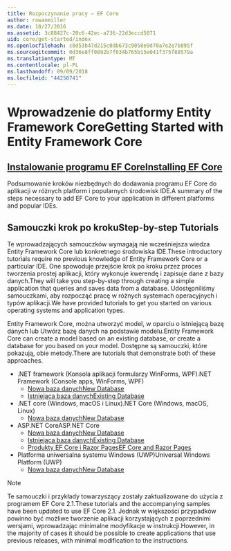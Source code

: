 ```yaml
---
title: Rozpoczynanie pracy — EF Core
author: rowanmiller
ms.date: 10/27/2016
ms.assetid: 3c88427c-20c6-42ec-a736-22d3eccd5071
uid: core/get-started/index
ms.openlocfilehash: c8d53b47d215c0db673c9058e9d78a7e2e7b895f
ms.sourcegitcommit: 0d36e8ff0892b7f034b765b15e041f375f88579a
ms.translationtype: MT
ms.contentlocale: pl-PL
ms.lasthandoff: 09/09/2018
ms.locfileid: "44250741"
---
```

# <a name="getting-started-with-entity-framework-core"></a><span data-ttu-id="de467-102">Wprowadzenie do platformy Entity Framework Core</span><span class="sxs-lookup"><span data-stu-id="de467-102">Getting Started with Entity Framework Core</span></span>

## <a name="installing-ef-coreinstallindexmd"></a>[<span data-ttu-id="de467-103">Instalowanie programu EF Core</span><span class="sxs-lookup"><span data-stu-id="de467-103">Installing EF Core</span></span>](install/index.md)

<span data-ttu-id="de467-104">Podsumowanie kroków niezbędnych do dodawania programu EF Core do aplikacji w różnych platform i popularnych środowisk IDE.</span><span class="sxs-lookup"><span data-stu-id="de467-104">A summary of the steps necessary to add EF Core to your application in different platforms and popular IDEs.</span></span>

## <a name="step-by-step-tutorials"></a><span data-ttu-id="de467-105">Samouczki krok po kroku</span><span class="sxs-lookup"><span data-stu-id="de467-105">Step-by-step Tutorials</span></span>

<span data-ttu-id="de467-106">Te wprowadzających samouczków wymagają nie wcześniejsza wiedza Entity Framework Core lub konkretnego środowiska IDE.</span><span class="sxs-lookup"><span data-stu-id="de467-106">These introductory tutorials require no previous knowledge of Entity Framework Core or a particular IDE.</span></span> <span data-ttu-id="de467-107">One spowoduje przejście krok po kroku przez proces tworzenia prostej aplikacji, który wykonuje kwerendę i zapisuje dane z bazy danych.</span><span class="sxs-lookup"><span data-stu-id="de467-107">They will take you step-by-step through creating a simple application that queries and saves data from a database.</span></span> <span data-ttu-id="de467-108">Udostępniliśmy samouczkami, aby rozpocząć pracę w różnych systemach operacyjnych i typów aplikacji.</span><span class="sxs-lookup"><span data-stu-id="de467-108">We have provided tutorials to get you started on various operating systems and application types.</span></span>

<span data-ttu-id="de467-109">Entity Framework Core, można utworzyć model, w oparciu o istniejącą bazę danych lub Utwórz bazę danych na podstawie modelu.</span><span class="sxs-lookup"><span data-stu-id="de467-109">Entity Framework Core can create a model based on an existing database, or create a database for you based on your model.</span></span> <span data-ttu-id="de467-110">Dostępne są samouczki, które pokazują, obie metody.</span><span class="sxs-lookup"><span data-stu-id="de467-110">There are tutorials that demonstrate both of these approaches.</span></span>

* <span data-ttu-id="de467-111">.NET framework (Konsola aplikacji formularzy WinForms, WPF)</span><span class="sxs-lookup"><span data-stu-id="de467-111">.NET Framework (Console apps, WinForms, WPF)</span></span>
  * [<span data-ttu-id="de467-112">Nowa baza danych</span><span class="sxs-lookup"><span data-stu-id="de467-112">New Database</span></span>](full-dotnet/new-db.md)
  * [<span data-ttu-id="de467-113">Istniejąca baza danych</span><span class="sxs-lookup"><span data-stu-id="de467-113">Existing Database</span></span>](full-dotnet/existing-db.md)
* <span data-ttu-id="de467-114">.NET core (Windows, macOS i Linux)</span><span class="sxs-lookup"><span data-stu-id="de467-114">.NET Core (Windows, macOS, Linux)</span></span>
  * [<span data-ttu-id="de467-115">Nowa baza danych</span><span class="sxs-lookup"><span data-stu-id="de467-115">New Database</span></span>](netcore/new-db-sqlite.md)
* <span data-ttu-id="de467-116">ASP.NET Core</span><span class="sxs-lookup"><span data-stu-id="de467-116">ASP.NET Core</span></span>
  * [<span data-ttu-id="de467-117">Nowa baza danych</span><span class="sxs-lookup"><span data-stu-id="de467-117">New Database</span></span>](aspnetcore/new-db.md)
  * [<span data-ttu-id="de467-118">Istniejąca baza danych</span><span class="sxs-lookup"><span data-stu-id="de467-118">Existing Database</span></span>](aspnetcore/existing-db.md)
  * [<span data-ttu-id="de467-119">Produkty EF Core i Razor Pages</span><span class="sxs-lookup"><span data-stu-id="de467-119">EF Core and Razor Pages</span></span>](/aspnet/core/data/ef-rp/intro)
* <span data-ttu-id="de467-120">Platforma uniwersalna systemu Windows (UWP)</span><span class="sxs-lookup"><span data-stu-id="de467-120">Universal Windows Platform (UWP)</span></span>
  * [<span data-ttu-id="de467-121">Nowa baza danych</span><span class="sxs-lookup"><span data-stu-id="de467-121">New Database</span></span>](uwp/getting-started.md)

> [!NOTE]  
> <span data-ttu-id="de467-122">Te samouczki i przykłady towarzyszący zostały zaktualizowane do użycia z programem EF Core 2.1.</span><span class="sxs-lookup"><span data-stu-id="de467-122">These tutorials and the accompanying samples have been updated to use EF Core 2.1.</span></span> <span data-ttu-id="de467-123">Jednak w większości przypadków powinno być możliwe tworzenie aplikacji korzystających z poprzednimi wersjami, wprowadzając minimalne modyfikacje w instrukcji.</span><span class="sxs-lookup"><span data-stu-id="de467-123">However, in the majority of cases it should be possible to create applications that use previous releases, with minimal modification to the instructions.</span></span> 
